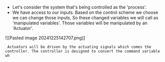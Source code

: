 - Let's consider the system that's being controlled as the 'process'.  
- We have access to our inputs. Based on the control scheme we choose we can change those inputs, So these changed variables we will call as 'manipulated variables'. Those variables will be manipulated by an 'Actuator'.

![[Pasted image 20241225142707.png]]

	 Actuators will be driven by the actuating signals which comes the controller. The controller is designed to convert the command variable wh
